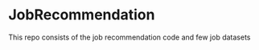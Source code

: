 # JobRecommendation        
This repo consists of the job recommendation code and few job datasets              
    
 
  
 
 
